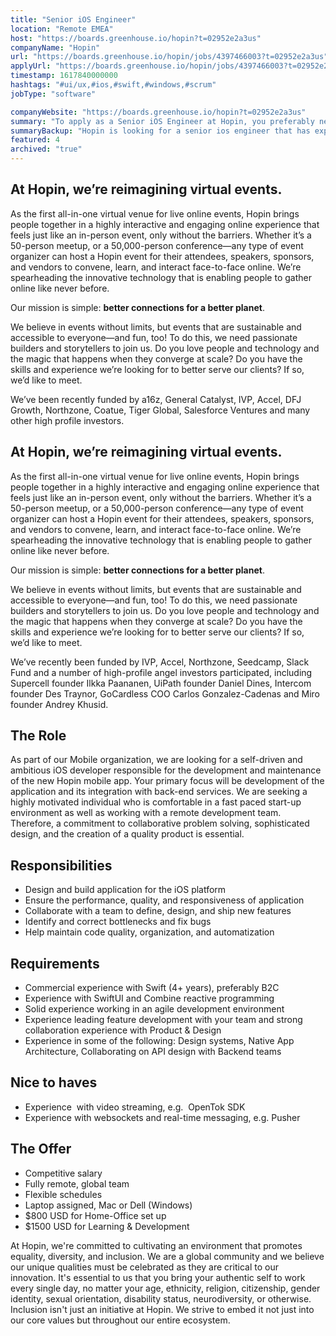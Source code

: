 ```yaml
---
title: "Senior iOS Engineer"
location: "Remote EMEA"
host: "https://boards.greenhouse.io/hopin?t=02952e2a3us"
companyName: "Hopin"
url: "https://boards.greenhouse.io/hopin/jobs/4397466003?t=02952e2a3us"
applyUrl: "https://boards.greenhouse.io/hopin/jobs/4397466003?t=02952e2a3us#app"
timestamp: 1617840000000
hashtags: "#ui/ux,#ios,#swift,#windows,#scrum"
jobType: "software"

companyWebsite: "https://boards.greenhouse.io/hopin?t=02952e2a3us"
summary: "To apply as a Senior iOS Engineer at Hopin, you preferably need to have commercial experience with Swift."
summaryBackup: "Hopin is looking for a senior ios engineer that has experience in: #ui/ux, #ios, #swift."
featured: 4
archived: "true"
---
```


## At Hopin, we’re reimagining virtual events.

As the first all-in-one virtual venue for live online events, Hopin brings people together in a highly interactive and engaging online experience that feels just like an in-person event, only without the barriers. Whether it’s a 50-person meetup, or a 50,000-person conference—any type of event organizer can host a Hopin event for their attendees, speakers, sponsors, and vendors to convene, learn, and interact face-to-face online. We’re spearheading the innovative technology that is enabling people to gather online like never before.

Our mission is simple: **better connections for a better planet**. 

We believe in events without limits, but events that are sustainable and accessible to everyone—and fun, too! To do this, we need passionate builders and storytellers to join us. Do you love people and technology and the magic that happens when they converge at scale? Do you have the skills and experience we’re looking for to better serve our clients? If so, we’d like to meet.

We’ve been recently funded by a16z, General Catalyst, IVP, Accel, DFJ Growth, Northzone, Coatue, Tiger Global, Salesforce Ventures and many other high profile investors.

## At Hopin, we’re reimagining virtual events.

As the first all-in-one virtual venue for live online events, Hopin brings people together in a highly interactive and engaging online experience that feels just like an in-person event, only without the barriers. Whether it’s a 50-person meetup, or a 50,000-person conference—any type of event organizer can host a Hopin event for their attendees, speakers, sponsors, and vendors to convene, learn, and interact face-to-face online. We’re spearheading the innovative technology that is enabling people to gather online like never before.

Our mission is simple: **better connections for a better planet**. 

We believe in events without limits, but events that are sustainable and accessible to everyone—and fun, too! To do this, we need passionate builders and storytellers to join us. Do you love people and technology and the magic that happens when they converge at scale? Do you have the skills and experience we’re looking for to better serve our clients? If so, we’d like to meet.

We’ve recently been funded by IVP, Accel, Northzone, Seedcamp, Slack Fund and a number of high-profile angel investors participated, including Supercell founder Ilkka Paananen, UiPath founder Daniel Dines, Intercom founder Des Traynor, GoCardless COO Carlos Gonzalez-Cadenas and Miro founder Andrey Khusid.

## The Role

As part of our Mobile organization, we are looking for a self-driven and ambitious iOS developer responsible for the development and maintenance of the new Hopin mobile app. Your primary focus will be development of the application and its integration with back-end services. We are seeking a highly motivated individual who is comfortable in a fast paced start-up environment as well as working with a remote development team. Therefore, a commitment to collaborative problem solving, sophisticated design, and the creation of a quality product is essential.

## Responsibilities

*   Design and build application for the iOS platform
*   Ensure the performance, quality, and responsiveness of application
*   Collaborate with a team to define, design, and ship new features
*   Identify and correct bottlenecks and fix bugs
*   Help maintain code quality, organization, and automatization

## Requirements

*   Commercial experience with Swift (4+ years), preferably B2C
*   Experience with SwiftUI and Combine reactive programming
*   Solid experience working in an agile development environment
*   Experience leading feature development with your team and strong collaboration experience with Product & Design
*   Experience in some of the following: Design systems, Native App Architecture, Collaborating on API design with Backend teams 

## Nice to haves

*   Experience  with video streaming, e.g.  OpenTok SDK
*   Experience with websockets and real-time messaging, e.g. Pusher

## The Offer

*   Competitive salary
*   Fully remote, global team
*   Flexible schedules
*   Laptop assigned, Mac or Dell (Windows)
*   $800 USD for Home-Office set up
*   $1500 USD for Learning & Development

At Hopin, we're committed to cultivating an environment that promotes equality, diversity, and inclusion. We are a global community and we believe our unique qualities must be celebrated as they are critical to our innovation. It's essential to us that you bring your authentic self to work every single day, no matter your age, ethnicity, religion, citizenship, gender identity, sexual orientation, disability status, neurodiversity, or otherwise. Inclusion isn't just an initiative at Hopin. We strive to embed it not just into our core values but throughout our entire ecosystem.
